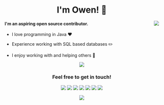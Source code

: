 <h1 align="center">I'm Owen! 👋</h1>
<img align="right" src="https://github-readme-stats.vercel.app/api?username=Owen1212055&count_private=true&show_icons=true&icon_color=0414a3&title_color=0414a3"/>

<h4 align="left">I'm an aspiring open source contributor.</h4>

- I love programming in Java ❤️

- Experience working with SQL based databases ✏️

- I enjoy working with and helping others 👥 

<p align="center"> <a><img src="https://github-profile-trophy.vercel.app/?username=Owen1212055"</a></p>

<h3 align="center">Feel free to get in touch!</h1>


<p align="center">
<img src="https://img.shields.io/badge/Discord-7289DA?style=for-the-badge&logo=discord&logoColor=white"</a>
<img src="https://img.shields.io/badge/Microsoft_Edge-0078D7?style=for-the-badge&logo=Microsoft-edge&logoColor=white"</a>
<img src="https://img.shields.io/badge/apple%20music-F34E68?style=for-the-badge&logo=apple%20music&logoColor=white"</a>
<img src="https://img.shields.io/badge/YouTube-FF0000?style=for-the-badge&logo=youtube&logoColor=white"</a>
<img src="https://img.shields.io/badge/Java-ED8B00?style=for-the-badge&logo=java&logoColor=white"</a>
<img src="https://img.shields.io/badge/MariaDB-003545?style=for-the-badge&logo=mariadb&logoColor=white"</a>
<img src="https://img.shields.io/badge/Digital_Ocean-0080FF?style=for-the-badge&logo=DigitalOcean&logoColor=white"</a>
</p>

<p align="center">
  <img src="https://capsule-render.vercel.app/api?type=waving&color=gradient&height=100&section=footer"/>
</p>
